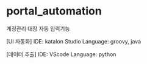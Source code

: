 # portal_automation
계정관리 대장 자동 입력기능

[UI 자동화]
IDE: katalon Studio
Language: groovy, java

[데이터 추출]
IDE: VScode
Language: python

